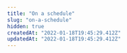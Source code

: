 ```yaml
---
title: "On a schedule"
slug: "on-a-schedule"
hidden: true
createdAt: "2022-01-18T19:45:29.412Z"
updatedAt: "2022-01-18T19:45:29.412Z"
---
```

